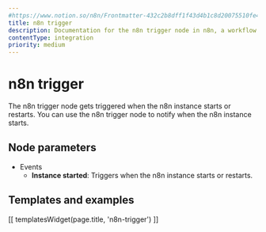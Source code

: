 ```yaml
---
#https://www.notion.so/n8n/Frontmatter-432c2b8dff1f43d4b1c8d20075510fe4
title: n8n trigger
description: Documentation for the n8n trigger node in n8n, a workflow automation platform. Includes guidance on usage, and links to examples.
contentType: integration
priority: medium
---
```


# n8n trigger

The n8n trigger node gets triggered when the n8n instance starts or restarts. You can use the n8n trigger node to notify when the n8n instance starts.


## Node parameters

- Events
    - **Instance started**: Triggers when the n8n instance starts or restarts.

## Templates and examples

<!-- see https://www.notion.so/n8n/Pull-in-templates-for-the-integrations-pages-37c716837b804d30a33b47475f6e3780 -->
[[ templatesWidget(page.title, 'n8n-trigger') ]]

